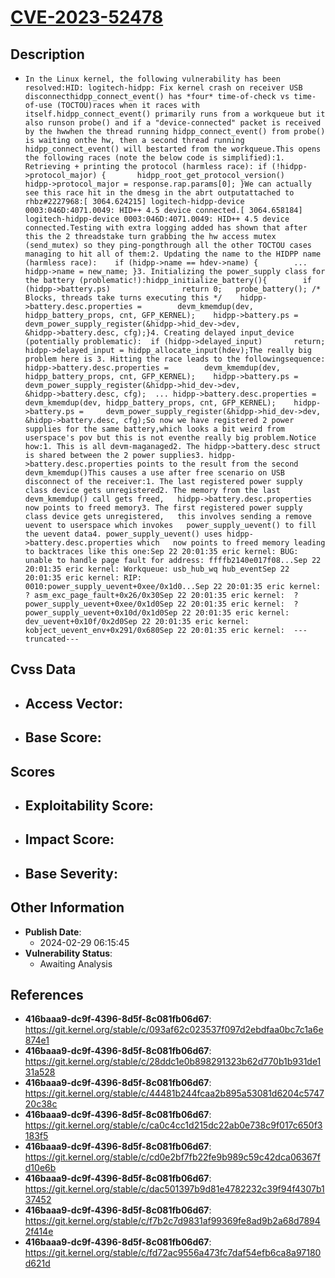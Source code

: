 
# [CVE-2023-52478](https://cve.mitre.org/cgi-bin/cvename.cgi?name=CVE-2023-52478)

## Description

- `In the Linux kernel, the following vulnerability has been resolved:HID: logitech-hidpp: Fix kernel crash on receiver USB disconnecthidpp_connect_event() has *four* time-of-check vs time-of-use (TOCTOU)races when it races with itself.hidpp_connect_event() primarily runs from a workqueue but it also runson probe() and if a "device-connected" packet is received by the hwwhen the thread running hidpp_connect_event() from probe() is waiting onthe hw, then a second thread running hidpp_connect_event() will bestarted from the workqueue.This opens the following races (note the below code is simplified):1. Retrieving + printing the protocol (harmless race):	if (!hidpp->protocol_major) {		hidpp_root_get_protocol_version()		hidpp->protocol_major = response.rap.params[0];	}We can actually see this race hit in the dmesg in the abrt outputattached to rhbz#2227968:[ 3064.624215] logitech-hidpp-device 0003:046D:4071.0049: HID++ 4.5 device connected.[ 3064.658184] logitech-hidpp-device 0003:046D:4071.0049: HID++ 4.5 device connected.Testing with extra logging added has shown that after this the 2 threadstake turn grabbing the hw access mutex (send_mutex) so they ping-pongthrough all the other TOCTOU cases managing to hit all of them:2. Updating the name to the HIDPP name (harmless race):	if (hidpp->name == hdev->name) {		...		hidpp->name = new_name;	}3. Initializing the power_supply class for the battery (problematic!):hidpp_initialize_battery(){        if (hidpp->battery.ps)                return 0;	probe_battery(); /* Blocks, threads take turns executing this */	hidpp->battery.desc.properties =		devm_kmemdup(dev, hidpp_battery_props, cnt, GFP_KERNEL);	hidpp->battery.ps =		devm_power_supply_register(&hidpp->hid_dev->dev,					   &hidpp->battery.desc, cfg);}4. Creating delayed input_device (potentially problematic):	if (hidpp->delayed_input)		return;	hidpp->delayed_input = hidpp_allocate_input(hdev);The really big problem here is 3. Hitting the race leads to the followingsequence:	hidpp->battery.desc.properties =		devm_kmemdup(dev, hidpp_battery_props, cnt, GFP_KERNEL);	hidpp->battery.ps =		devm_power_supply_register(&hidpp->hid_dev->dev,					   &hidpp->battery.desc, cfg);	...	hidpp->battery.desc.properties =		devm_kmemdup(dev, hidpp_battery_props, cnt, GFP_KERNEL);	hidpp->battery.ps =		devm_power_supply_register(&hidpp->hid_dev->dev,					   &hidpp->battery.desc, cfg);So now we have registered 2 power supplies for the same battery,which looks a bit weird from userspace's pov but this is not eventhe really big problem.Notice how:1. This is all devm-maganaged2. The hidpp->battery.desc struct is shared between the 2 power supplies3. hidpp->battery.desc.properties points to the result from the second   devm_kmemdup()This causes a use after free scenario on USB disconnect of the receiver:1. The last registered power supply class device gets unregistered2. The memory from the last devm_kmemdup() call gets freed,   hidpp->battery.desc.properties now points to freed memory3. The first registered power supply class device gets unregistered,   this involves sending a remove uevent to userspace which invokes   power_supply_uevent() to fill the uevent data4. power_supply_uevent() uses hidpp->battery.desc.properties which   now points to freed memory leading to backtraces like this one:Sep 22 20:01:35 eric kernel: BUG: unable to handle page fault for address: ffffb2140e017f08...Sep 22 20:01:35 eric kernel: Workqueue: usb_hub_wq hub_eventSep 22 20:01:35 eric kernel: RIP: 0010:power_supply_uevent+0xee/0x1d0...Sep 22 20:01:35 eric kernel:  ? asm_exc_page_fault+0x26/0x30Sep 22 20:01:35 eric kernel:  ? power_supply_uevent+0xee/0x1d0Sep 22 20:01:35 eric kernel:  ? power_supply_uevent+0x10d/0x1d0Sep 22 20:01:35 eric kernel:  dev_uevent+0x10f/0x2d0Sep 22 20:01:35 eric kernel:  kobject_uevent_env+0x291/0x680Sep 22 20:01:35 eric kernel:  ---truncated---`

## Cvss Data

- **Access Vector**:
  - 
- **Base Score**:
  - 

## Scores

- **Exploitability Score**:
  - 
- **Impact Score**:
  - 
- **Base Severity**:
  - 

## Other Information

- **Publish Date**:
  - 2024-02-29 06:15:45
- **Vulnerability Status**:
  - Awaiting Analysis

## References

- **416baaa9-dc9f-4396-8d5f-8c081fb06d67**: https://git.kernel.org/stable/c/093af62c023537f097d2ebdfaa0bc7c1a6e874e1
- **416baaa9-dc9f-4396-8d5f-8c081fb06d67**: https://git.kernel.org/stable/c/28ddc1e0b898291323b62d770b1b931de131a528
- **416baaa9-dc9f-4396-8d5f-8c081fb06d67**: https://git.kernel.org/stable/c/44481b244fcaa2b895a53081d6204c574720c38c
- **416baaa9-dc9f-4396-8d5f-8c081fb06d67**: https://git.kernel.org/stable/c/ca0c4cc1d215dc22ab0e738c9f017c650f3183f5
- **416baaa9-dc9f-4396-8d5f-8c081fb06d67**: https://git.kernel.org/stable/c/cd0e2bf7fb22fe9b989c59c42dca06367fd10e6b
- **416baaa9-dc9f-4396-8d5f-8c081fb06d67**: https://git.kernel.org/stable/c/dac501397b9d81e4782232c39f94f4307b137452
- **416baaa9-dc9f-4396-8d5f-8c081fb06d67**: https://git.kernel.org/stable/c/f7b2c7d9831af99369fe8ad9b2a68d78942f414e
- **416baaa9-dc9f-4396-8d5f-8c081fb06d67**: https://git.kernel.org/stable/c/fd72ac9556a473fc7daf54efb6ca8a97180d621d
